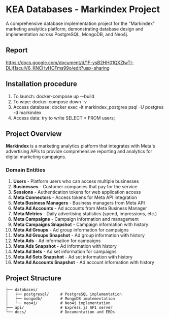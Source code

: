 # KEA Databases - Markindex Project

A comprehensive database implementation project for the "Markindex" marketing analytics platform, demonstrating database design and implementation across PostgreSQL, MongoDB, and Neo4j.

## Report

https://docs.google.com/document/d/1F-ysB2HH01QXZIwTl-DLjf1scuIV6_KNCHyHOFms99o/edit?usp=sharing

## Installation procedure

1. To launch: docker-compose up --build
2. To wipe: docker-compose down -v
3. Access database: docker exec -it markindex_postgres psql -U postgres -d markindex
4. Access data: try to write SELECT \* FROM users;

## Project Overview

**Markindex** is a marketing analytics platform that integrates with Meta's advertising APIs to provide comprehensive reporting and analytics for digital marketing campaigns.

### Domain Entities

1. **Users** - Platform users who can access multiple businesses
2. **Businesses** - Customer companies that pay for the service
3. **Sessions** - Authentication tokens for web application access
4. **Meta Connectors** - Access tokens for Meta API integration
5. **Meta Business Managers** - Business managers from Meta API
6. **Meta Ad Accounts** - Ad accounts from Meta Business Manager
7. **Meta Metrics** - Daily advertising statistics (spend, impressions, etc.)
8. **Meta Campaigns** - Campaign information and management
9. **Meta Campaigns Snapshot** - Campaign information with history
10. **Meta Ad Groups** - Ad group information for campaigns
11. **Meta Ad Groups Snapshot** - Ad group information with history
12. **Meta Ads** - Ad information for campaigns
13. **Meta Ads Snapshot** - Ad information with history
14. **Meta Ad Sets** - Ad set information for campaigns
15. **Meta Ad Sets Snapshot** - Ad set information with history
16. **Meta Ad Accounts Snapshot** - Ad account information with history

## Project Structure

```
├── databases/
│   ├── postgresql/     # PostgreSQL implementation
│   ├── mongodb/        # MongoDB implementation
│   └── neo4j/          # Neo4j implementation
├── api/                # Express.js API server
└── docs/               # Documentation and ERDs
```
